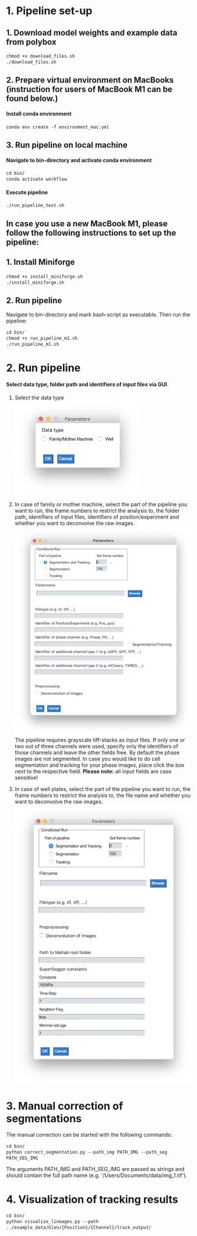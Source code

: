 # 1. Pipeline set-up

## 1. Download model weights and example data from polybox
```
chmod +x download_files.sh
./download_files.sh
```

## 2. Prepare virtual environment on MacBooks (instruction for users of MacBook M1 can be found below.)
#### Install conda environment
```
conda env create -f environment_mac.yml
```

## 3. Run pipeline on local machine
#### Navigate to bin-directory and activate conda environment
```
cd bin/
conda activate workflow
```

#### Execute pipeline
```
./run_pipeline_test.sh
```

## In case you use a new MacBook M1, please follow the following instructions to set up the pipeline:
## 1. Install Miniforge
```
chmod +x install_miniforge.sh
./install_miniforge.sh
```
## 2. Run pipeline
Navigate to bin-directory and mark bash-script as executable. Then run the pipeline:
```
cd bin/
chmod +x run_pipeline_m1.sh
./run_pipeline_m1.sh
```

# 2. Run pipeline
#### Select data type, folder path and identifiers of input files via GUI

1. Select the data type<br/>
![Screenshot_1](img/window_select.png)<br/>

2. In case of family or mother machine, select the part of the pipeline you want to run, the frame numbers to restrict the analysis to, the folder path, identifiers of input files, identifiers of position/experiment and whether you want to deconvolve the raw images.
![Screenshot_1](img/window_chamber_new.png)<br/>
The pipeline requires grayscale tiff-stacks as input files.
If only one or two out of three channels were used, specify only the identifiers of those channels and leave the other fields free. By default the phase images are not segmented. In case you would like to do cell segmentation and tracking for your phase images, place click the box next to the respective field.
**Please note:** all input fields are case sensitive!
3. In case of well plates, select the part of the pipeline you want to run, the frame numbers to restrict the analysis to, the file name and whether you want to deconvolve the raw images.
![Screenshot_1](img/window_well.png)<br/>

# 3. Manual correction of segmentations
The manual correction can be started with the following commands:
```
cd bin/
python correct_segmentation.py --path_img PATH_IMG --path_seg PATH_SEG_IMG
```

The arguments PATH_IMG and PATH_SEG_IMG are passed as strings and should contain the full path name (e.g. '/Users/Documents/data/img_1.tif').

# 4. Visualization of tracking results
```
cd bin/
python visualize_lineages.py --path ../example_data/Glen/{Position}/{Channel}/track_output/
```

